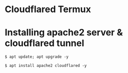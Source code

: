 # Cloudflared Termux

# Installing apache2 server & cloudflared tunnel

```
$ apt update; apt upgrade -y
```
```
$ apt install apache2 cloudflared -y
```



